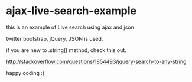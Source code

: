 ajax-live-search-example
========================

this is an example of Live search using ajax and json


twitter bootstrap, jQuery, JSON is used. <br>

if you are new to .string() method, check this out. <br>

http://stackoverflow.com/questions/1854493/jquery-search-to-any-string<br>

happy coding :)
